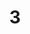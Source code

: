 ---
title: '3'
image: /uploads/gallery-3.jpg
image_alt-text: "Fort Lauderdale Residence's traditional master study with custom woodwork and design"
work-type: traditional
---